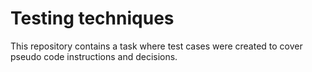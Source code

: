 # Testing techniques



This repository contains a task where test cases were created to cover pseudo code instructions and decisions.